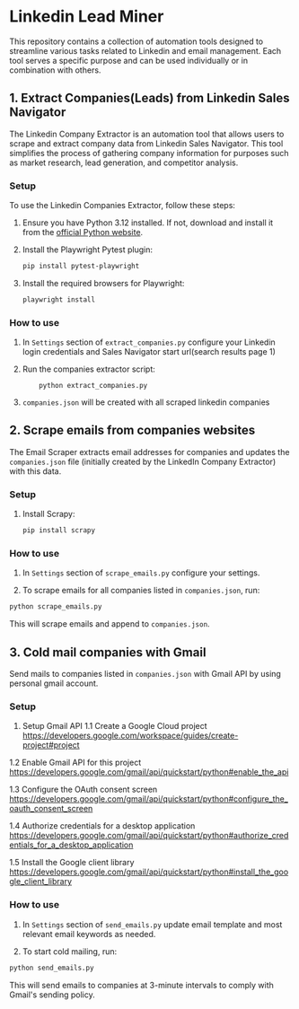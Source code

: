 # Linkedin Lead Miner

This repository contains a collection of automation tools designed to streamline various tasks related to Linkedin and email management. Each tool serves a specific purpose and can be used individually or in combination with others.

## 1. Extract Companies(Leads) from Linkedin Sales Navigator

The Linkedin Company Extractor is an automation tool that allows users to scrape and extract company data from Linkedin Sales Navigator. This tool simplifies the process of gathering company information for purposes such as market research, lead generation, and competitor analysis.

### Setup

To use the Linkedin Companies Extractor, follow these steps:

1. Ensure you have Python 3.12 installed. If not, download and install it from the [official Python website](https://www.python.org/).
   
2. Install the Playwright Pytest plugin:

    ```bash
    pip install pytest-playwright
    ```
3. Install the required browsers for Playwright:
		
    ```bash
    playwright install
    ```

### How to use

 1. In `Settings` section of `extract_companies.py` configure your Linkedin login credentials and Sales Navigator start url(search results page 1) 
    
2. Run the companies extractor script:
    
    	   python extract_companies.py

3. `companies.json` will be created with all scraped linkedin companies


## 2. Scrape emails from companies websites

The Email Scraper extracts email addresses for companies and updates the `companies.json` file (initially created by the LinkedIn Company Extractor) with this data.

### Setup

1. Install Scrapy:
   ```sh
   pip install scrapy
   ```

### How to use

1. In `Settings` section of `scrape_emails.py` configure your settings.

2. To scrape emails for all companies listed in `companies.json`, run:

```sh
python scrape_emails.py
```

This will scrape emails and append to `companies.json`.


## 3. Cold mail companies with Gmail

Send mails to companies listed in `companies.json` with Gmail API by using personal gmail account.

### Setup

1. Setup Gmail API
  1.1 Create a Google Cloud project https://developers.google.com/workspace/guides/create-project#project

  1.2 Enable Gmail API for this project https://developers.google.com/gmail/api/quickstart/python#enable_the_api

  1.3 Configure the OAuth consent screen https://developers.google.com/gmail/api/quickstart/python#configure_the_oauth_consent_screen

  1.4 Authorize credentials for a desktop application https://developers.google.com/gmail/api/quickstart/python#authorize_credentials_for_a_desktop_application

  1.5 Install the Google client library 
  https://developers.google.com/gmail/api/quickstart/python#install_the_google_client_library


### How to use

1. In `Settings` section of `send_emails.py` update email template and most relevant email keywords as needed.

2. To start cold mailing, run:

```sh
python send_emails.py
```

This will send emails to companies at 3-minute intervals to comply with Gmail's sending policy.